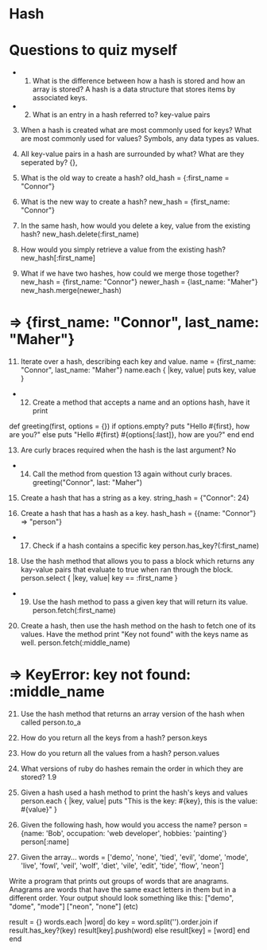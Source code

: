 # Hash
# Questions to quiz myself

* 1. What is the difference between how a hash is stored and how an array is stored?
A hash is a data structure that stores items by associated keys.

* 2. What is an entry in a hash referred to?
key-value pairs

3. When a hash is created what are most commonly used for keys? What are most commonly used for values?
Symbols, any data types as values.

4. All key-value pairs in a hash are surrounded by what? What are they seperated by?
{},

5. What is the old way to create a hash?
old_hash = {:first_name = "Connor"}

6. What is the new way to create a hash?
new_hash = {first_name: "Connor"}

8. In the same hash, how would you delete a key, value from the existing hash?
new_hash.delete(:first_name)

9. How would you simply retrieve a value from the existing hash?
new_hash[:first_name]

10. What if we have two hashes, how could we merge those together?
new_hash = {first_name: "Connor"}
newer_hash = {last_name: "Maher"}
new_hash.merge(newer_hash)
# => {first_name: "Connor", last_name: "Maher"}

11. Iterate over a hash, describing each key and value.
name = {first_name: "Connor", last_name: "Maher"}
name.each { |key, value| puts key, value }

* 12. Create a method that accepts a name and an options hash, have it print

def greeting(first, options = {})
  if options.empty?
    puts "Hello #{first}, how are you?"
  else
    puts "Hello #{first} #{options[:last]}, how are you?"
  end
end

13. Are curly braces required when the hash is the last argument?
No

* 14. Call the method from question 13 again without curly braces.
greeting("Connor", last: "Maher")

15. Create a hash that has a string as a key.
string_hash = {"Connor": 24}

16. Create a hash that has a hash as a key.
hash_hash = {{name: "Connor"} => "person"}

* 17. Check if a hash contains a specific key
person.has_key?(:first_name)

18. Use the hash method that allows you to pass a block which returns any kay-value pairs that evaluate to true when ran through the block.
person.select { |key, value| key == :first_name }

* 19. Use the hash method to pass a given key that will return its value.
person.fetch(:first_name)

20. Create a hash, then use the hash method on the hash to fetch one of its values. Have the method print "Key not found" with the keys name as well.
person.fetch(:middle_name)
# => KeyError: key not found: :middle_name

21. Use the hash method that returns an array version of the hash when called
person.to_a

22. How do you return all the keys from a hash?
person.keys

23. How do you return all the values from a hash?
person.values

24. What versions of ruby do hashes remain the order in which they are stored?
1.9

27. Given a hash used a hash method to print the hash's keys and values
person.each { |key, value| puts "This is the key: #{key}, this is the value: #{value}" }

28. Given the following hash, how would you access the name?
person = {name: 'Bob', occupation: 'web developer', hobbies: 'painting'}
person[:name]

29. Given the array...
words =  ['demo', 'none', 'tied', 'evil', 'dome', 'mode', 'live',
          'fowl', 'veil', 'wolf', 'diet', 'vile', 'edit', 'tide',
          'flow', 'neon']

Write a program that prints out groups of words that are anagrams. Anagrams are words that have the same exact letters in them but in a different order. Your output should look something like this:
["demo", "dome", "mode"]
["neon", "none"]
(etc)


result = {}
words.each |word| do
    key = word.split('').order.join
    if result.has_key?(key)
      result[key].push(word)
    else
      result[key] = [word]
    end
end
